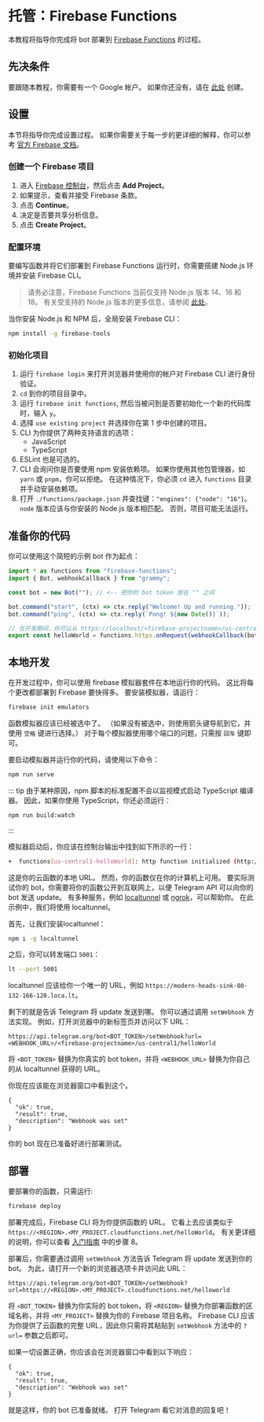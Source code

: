 # 托管：Firebase Functions

本教程将指导你完成将 bot 部署到 [Firebase Functions](https://firebase.google.com/docs/functions) 的过程。

## 先决条件

要跟随本教程，你需要有一个 Google 帐户。
如果你还没有，请在 [此处](https://accounts.google.com/signup) 创建。

## 设置

本节将指导你完成设置过程。
如果你需要关于每一步的更详细的解释，你可以参考 [官方 Firebase 文档](https://firebase.google.com/docs/functions/get-started)。

### 创建一个 Firebase 项目

1. 进入 [Firebase 控制台](https://console.firebase.google.com/)，然后点击 **Add Project**。
2. 如果提示，查看并接受 Firebase 条款。
3. 点击 **Continue**。
4. 决定是否要共享分析信息。
5. 点击 **Create Project**。

### 配置环境

要编写函数并将它们部署到 Firebase Functions 运行时，你需要搭建 Node.js 环境并安装 Firebase CLI。

> 请务必注意，Firebase Functions 当前仅支持 Node.js 版本 14、16 和 18。
> 有关受支持的 Node.js 版本的更多信息，请参阅 [此处](https://firebase.google.com/docs/functions/manage-functions#set_nodejs_version)。

当你安装 Node.js 和 NPM 后，全局安装 Firebase CLI：

```sh
npm install -g firebase-tools
```

### 初始化项目

1. 运行 `firebase login` 来打开浏览器并使用你的帐户对 Firebase CLI 进行身份验证。
2. `cd` 到你的项目目录中。
3. 运行 `firebase init functions`, 然后当被问到是否要初始化一个新的代码库时，输入 `y`。
4. 选择 `use existing project` 并选择你在第 1 步中创建的项目。
5. CLI 为你提供了两种支持语言的选项：
   - JavaScript
   - TypeScript
6. ESLint 也是可选的。
7. CLI 会询问你是否要使用 npm 安装依赖项。
   如果你使用其他包管理器，如 `yarn` 或 `pnpm`，你可以拒绝。
   在这种情况下，你必须 `cd` 进入 `functions` 目录并手动安装依赖项。
8. 打开 `./functions/package.json` 并查找键：`"engines": {"node": "16"}`。
   `node` 版本应该与你安装的 Node.js 版本相匹配。
   否则，项目可能无法运行。

## 准备你的代码

你可以使用这个简短的示例 bot 作为起点：

```ts
import * as functions from "firebase-functions";
import { Bot, webhookCallback } from "grammy";

const bot = new Bot(""); // <-- 把你的 bot token 放在 "" 之间

bot.command("start", (ctx) => ctx.reply("Welcome! Up and running."));
bot.command("ping", (ctx) => ctx.reply(`Pong! ${new Date()}`));

// 在开发期间，你可以从 https://localhost/<firebase-projectname>/us-central1/helloworld 触发你的函数。
export const helloWorld = functions.https.onRequest(webhookCallback(bot));
```

## 本地开发

在开发过程中，你可以使用 firebase 模拟器套件在本地运行你的代码。
这比将每个更改都部署到 Firebase 要快得多。
要安装模拟器，请运行：

```sh
firebase init emulators
```

函数模拟器应该已经被选中了。
（如果没有被选中，则使用箭头键导航到它，并使用 `空格` 键进行选择。）
对于每个模拟器使用哪个端口的问题，只需按 `回车` 键即可。

要启动模拟器并运行你的代码，请使用以下命令：

```sh
npm run serve
```

::: tip
由于某种原因，npm 脚本的标准配置不会以监视模式启动 TypeScript 编译器。
因此，如果你使用 TypeScript，你还必须运行：

```sh
npm run build:watch
```

:::

模拟器启动后，你应该在控制台输出中找到如下所示的一行：

```sh
+  functions[us-central1-helloWorld]: http function initialized (http://127.0.0.1:5001/<firebase-projectname>/us-central1/helloWorld).
```

这是你的云函数的本地 URL。
然而，你的函数仅在你的计算机上可用。
要实际测试你的 bot，你需要将你的函数公开到互联网上，以便 Telegram API 可以向你的 bot 发送 update。
有多种服务，例如 [localtunnel](https://localtunnel.me) 或 [ngrok](https://ngrok.com)，可以帮助你。
在此示例中，我们将使用 localtunnel。

首先，让我们安装localtunnel：

```sh
npm i -g localtunnel
```

之后，你可以转发端口 `5001`：

```sh
lt --port 5001
```

localtunnel 应该给你一个唯一的 URL，例如 `https://modern-heads-sink-80-132-166-120.loca.lt`。

剩下的就是告诉 Telegram 将 update 发送到哪。
你可以通过调用 `setWebhook` 方法实现。
例如，打开浏览器中的新标签页并访问以下 URL：

```text:no-line-numbers
https://api.telegram.org/bot<BOT_TOKEN>/setWebhook?url=<WEBHOOK_URL>/<firebase-projectname>/us-central1/helloWorld
```

将 `<BOT_TOKEN>` 替换为你真实的 bot token，并将 `<WEBHOOK_URL>` 替换为你自己的从 localtunnel 获得的 URL。

你现在应该能在浏览器窗口中看到这个。

```json:no-line-numbers
{
  "ok": true,
  "result": true,
  "description": "Webhook was set"
}
```

你的 bot 现在已准备好进行部署测试。

## 部署

要部署你的函数，只需运行:

```sh
firebase deploy
```

部署完成后，Firebase CLI 将为你提供函数的 URL。
它看上去应该类似于 `https://<REGION>.<MY_PROJECT.cloudfunctions.net/helloWorld`。
有关更详细的说明，你可以查看 [入门指南](https://firebase.google.com/docs/functions/get-started#deploy-functions-to-a-production-环境) 中的步骤 8。

部署后，你需要通过调用 `setWebhook` 方法告诉 Telegram 将 update 发送到你的 bot。
为此，请打开一个新的浏览器选项卡并访问此 URL：

```text:no-line-numbers
https://api.telegram.org/bot<BOT_TOKEN>/setWebhook?url=https://<REGION>.<MY_PROJECT>.cloudfunctions.net/helloworld
```

将 `<BOT_TOKEN>` 替换为你实际的 bot token，将 `<REGION>` 替换为你部署函数的区域名称，并将 `<MY_PROJECT>` 替换为你的 Firebase 项目名称。
Firebase CLI 应该为你提供了云函数的完整 URL，因此你只需将其粘贴到 `setWebhook` 方法中的 `?url=` 参数之后即可。

如果一切设置正确，你应该会在浏览器窗口中看到以下响应：

```json:no-line-numbers
{
  "ok": true,
  "result": true,
  "description": "Webhook was set"
}
```

就是这样，你的 bot 已准备就绪。
打开 Telegram 看它对消息的回复吧！
